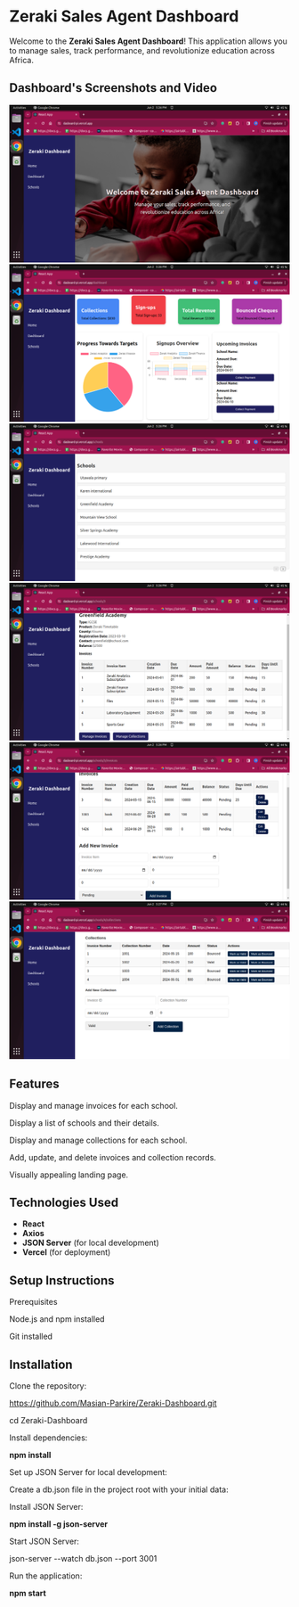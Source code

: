

# Zeraki Sales Agent Dashboard

Welcome to the **Zeraki Sales Agent Dashboard**! This application allows you to manage sales, track performance, and revolutionize education across Africa.

## Dashboard's Screenshots and Video 

![Dashboard Screenshot](src/assets/screen6.png)
![Dashboard Screenshot](src/assets/screen5.png)
![Dashboard Screenshot](src/assets/screen4.png)
![Dashboard Screenshot](src/assets/screen3.png)
![Dashboard Screenshot](src/assets/screen2.png)
![Dashboard Screenshot](src/assets/screen1.png)



## Features
Display and manage invoices for each school.

Display a list of schools and their details.

Display and manage collections for each school.

Add, update, and delete invoices and collection records.

Visually appealing landing page.

## Technologies Used
- **React**
- **Axios**
- **JSON Server** (for local development)
- **Vercel** (for deployment)

## Setup Instructions

Prerequisites

Node.js and npm installed

Git installed

## Installation

Clone the repository:

https://github.com/Masian-Parkire/Zeraki-Dashboard.git

cd Zeraki-Dashboard

Install dependencies:

**npm install**

Set up JSON Server for local development:

Create a db.json file in the project root with your initial data:


Install JSON Server:

**npm install -g json-server**

Start JSON Server:

json-server --watch db.json --port 3001

Run the application:


**npm start**


